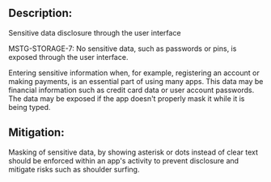 ## Description:

Sensitive data disclosure through the user interface

MSTG-STORAGE-7: No sensitive data, such as passwords or pins, is exposed through the user interface.

Entering sensitive information when, for example, registering an account or making payments, is an essential part of using many apps. This data may be financial information such as credit card data or user account passwords. The data may be exposed if the app doesn't properly mask it while it is being typed.


## Mitigation:

Masking of sensitive data, by showing asterisk or dots instead of clear text should be enforced within an app's activity to prevent disclosure and mitigate risks such as shoulder surfing.
